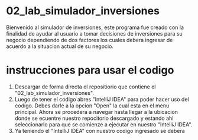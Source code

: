 # 02_lab_simulador_inversiones

Bienvenido al simulador de inversiones, este programa fue creado con la finalidad de ayudar al usuario a tomar decisiones de inversiones
para su negocio dependiendo de dos factores los cuales debera ingresar de acuerdo a la situacion actual de su negocio.

# instrucciones para usar el codigo

1. Descargar de forma directa el repositiorio que contiene el "02_lab_simulador_inversiones".
2. Luego de tener el codigo abres "IntelliJ IDEA" para poder hacer uso del codigo. Debes darle a la opcion "Open" la cual esta en el menu principal. Ahora se procedera a navegar hasta llegar a la ubicacion donde se ecuentre nuestro repocitorio descargado y estando ahi seleccionarlo para que se comienze a ejecutar en nuestro "IntelliJ IDEA".
3. Ya teniendo el "IntelliJ IDEA" con nuestro codigo ingresado se debera 